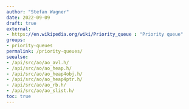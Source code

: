 ```yaml
---
author: "Stefan Wagner"
date: 2022-09-09
draft: true
external:
- https://en.wikipedia.org/wiki/Priority_queue : "Priority queue"
groups:
- priority-queues
permalink: /priority-queues/
seealso:
- /api/src/ao/ao_avl.h/
- /api/src/ao/ao_heap.h/
- /api/src/ao/ao_heap4obj.h/
- /api/src/ao/ao_heap4ptr.h/
- /api/src/ao/ao_rb.h/
- /api/src/ao/ao_slist.h/
toc: true
---
```

